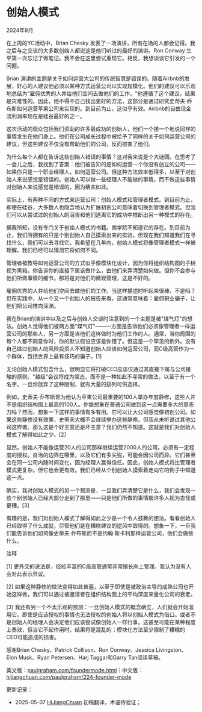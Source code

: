 


# 创始人模式

2024年9月

在上周的YC活动中，Brian Chesky 发表了一场演讲，所有在场的人都会记得。我之后与之交谈的大多数创始人都说这是他们听过的最好的演讲。Ron Conway 生平第一次忘记了做笔记。我不会在这里尝试重现它。相反，我想谈谈它引发的一个问题。

Brian 演讲的主题是关于如何运营大公司的传统智慧是错误的。随着Airbnb的发展，好心的人建议他必须以某种方式运营公司以实现规模化。他们的建议可以乐观地总结为"雇佣优秀的人并给他们空间去做他们的工作。"他遵循了这个建议，结果是灾难性的。因此，他不得不自己找出更好的方法，这部分是通过研究史蒂夫·乔布斯如何运营苹果公司来实现的。到目前为止，这似乎有效。Airbnb的自由现金流利润率现在是硅谷最好的之一。

这次活动的观众包括我们资助的许多最成功的创始人，他们一个接一个地说同样的事情发生在他们身上。他们在公司成长过程中被给予了同样的关于如何运营公司的建议，但这些建议不仅没有帮助他们的公司，反而损害了他们。

为什么每个人都在告诉这些创始人错误的事情？这对我来说是个大谜团。在思考了一会儿之后，我找到了答案：他们被告知的是如何运营一个你没有创立的公司——如果你只是一个职业经理人，如何运营公司。但这种方法效率低得多，以至于对创始人来说感觉是错误的。创始人可以做一些经理人不能做的事情，而不做这些事情对创始人来说感觉是错误的，因为确实如此。

实际上，有两种不同的方式来运营公司：创始人模式和管理者模式。到目前为止，即使在硅谷，大多数人也隐含地认为扩展初创公司意味着切换到管理者模式。但我们可以从尝试过的创始人的沮丧和他们逃离它的成功中推断出另一种模式的存在。

据我所知，没有专门关于创始人模式的书籍。商学院不知道它的存在。到目前为止，我们所拥有的只是个别创始人自己摸索出来的实验。但现在我们知道我们在寻找什么，我们可以去寻找它。我希望在几年内，创始人模式将像管理者模式一样被理解。我们已经可以猜测它将如何不同。

管理者被教导如何运营公司的方式似乎像模块化设计，因为你将组织结构图的子树视为黑箱。你告诉你的直接下属该做什么，由他们来弄清楚如何做。但你不会参与他们所做事情的细节。那将是对他们的微观管理，这是不好的。

雇佣优秀的人并给他们空间去做他们的工作。当这样描述时听起来很棒，不是吗？但在实践中，从一个又一个创始人的报告来看，这通常意味着：雇佣职业骗子，让他们把公司推向深渊。

我在Brian的演讲中以及之后与创始人交谈时注意到的一个主题是被"煤气灯"的想法。创始人觉得他们被两方面"煤气灯"——一方面是告诉他们必须像管理者一样运营公司的那些人，另一方面是当他们这样做时为他们工作的人。通常，当你周围的每个人都不同意你时，你的默认假设应该是你错了。但这是一个罕见的例外。没有自己做过创始人的风险投资人不知道创始人应该如何运营公司，而C级高管作为一个群体，包括世界上最有技巧的骗子。[1]

无论创始人模式包含什么，很明显它将打破CEO应该仅通过其直接下属与公司接触的原则。"越级"会议将成为常态，而不是一种如此不寻常的做法，以至于有一个名字。一旦你放弃了这种限制，就有大量的排列可供选择。

例如，史蒂夫·乔布斯曾为他认为苹果公司最重要的100人举办年度静修，这些人并不是组织结构图上最高的100人。你能想象在普通公司做到这一点需要多大的意志力吗？然而，想象一下这样的事情有多有用。它可以让大公司感觉像初创公司。如果这些静修没有效果，史蒂夫大概不会继续举办这些静修。但我从未听说过其他公司这样做。那么这是个好主意还是坏主意？我们仍然不知道。这就是我们对创始人模式了解得如此之少。[2]

显然，创始人不能像运营20人的公司那样继续运营2000人的公司。必须有一定程度的授权。自治的边界在哪里，以及它们有多尖锐，可能会因公司而异。它们甚至会在同一公司内随时间变化，因为经理人赢得信任。因此，创始人模式将比管理者模式更复杂。但它也会更有效。我们已经从个别创始人摸索着走向它的例子中知道这一点。

确实，我对创始人模式的另一个预测是，一旦我们弄清楚它是什么，我们会发现一些个别创始人已经大部分走到了那里——只是他们所做的事情被许多人视为古怪或更糟。[3]

有趣的是，我们对创始人模式了解得如此之少是一个令人鼓舞的想法。看看创始人已经取得了什么成就，尽管他们是在糟糕建议的逆风中取得的。想象一下，一旦我们能告诉他们如何像史蒂夫·乔布斯而不是约翰·斯卡利那样运营公司，他们会做些什么。

注释

[1] 更外交的说法是，经验丰富的C级高管通常非常擅长向上管理。我认为没有人会对此表示异议。

[2] 如果这种静修的做法变得如此普遍，以至于即使是被政治主导的成熟公司也开始这样做，我们可以通过被邀请者在组织结构图上的平均深度来量化公司的衰老。

[3] 我还有另一个不太乐观的预测：一旦创始人模式的概念确立，人们就会开始滥用它。即使是应该授权的事情也无法授权的创始人将以创始人模式为借口。或者不是创始人的经理人会决定他们应该尝试像创始人一样行事。这甚至可能在某种程度上奏效，但当它不起作用时，结果将是混乱的；模块化方法至少限制了糟糕的CEO可能造成的损害。

感谢Brian Chesky、Patrick Collison、Ron Conway、Jessica Livingston、Elon Musk、Ryan Petersen、Harj Taggar和Garry Tan阅读草稿。

英文版：[paulgraham.com/foundermode.html](https://paulgraham.com/foundermode.html)｜中文版：[hijiangchuan.com/paulgraham/224-founder-mode](https://hijiangchuan.com/paulgraham/224-founder-mode)



更新记录：
- 2025-05-07 [HiJiangChuan](https://hijiangchuan.com) 初稿翻译，术语待验证； 
